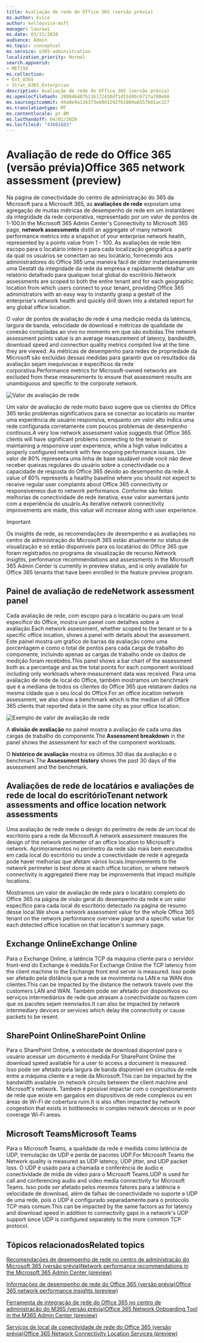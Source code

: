 ```yaml
---
title: Avaliação de rede do Office 365 (versão prévia)
ms.author: kvice
author: kelleyvice-msft
manager: laurawi
ms.date: 03/31/2020
audience: Admin
ms.topic: conceptual
ms.service: o365-administration
localization_priority: Normal
search.appverid:
- MET150
ms.collection:
- Ent_O365
- Strat_O365_Enterprise
description: Avaliação de rede do Office 365 (versão prévia)
ms.openlocfilehash: 280046487b116172430df1d15d4bc671fa708e68
ms.sourcegitcommit: 44a0e9a134373eb0d1292761089a6557b01ac327
ms.translationtype: MT
ms.contentlocale: pt-BR
ms.lasthandoff: 04/01/2020
ms.locfileid: "43081683"
---
```

# <a name="office-365-network-assessment-preview"></a><span data-ttu-id="40325-103">Avaliação de rede do Office 365 (versão prévia)</span><span class="sxs-lookup"><span data-stu-id="40325-103">Office 365 network assessment (preview)</span></span>

<span data-ttu-id="40325-104">Na página de conectividade do centro de administração do 365 da Microsoft para a Microsoft 365, as **avaliações de rede** expostam uma agregação de muitas métricas de desempenho de rede em um instantâneo da integridade da rede corporativa, representado por um valor de pontos de 1-100.</span><span class="sxs-lookup"><span data-stu-id="40325-104">In the Microsoft 365 Admin Center's Connectivity to Microsoft 365 page, **network assessments** distill an aggregate of many network performance metrics into a snapshot of your enterprise network health, represented by a points value from 1 - 100.</span></span> <span data-ttu-id="40325-105">As avaliações de rede têm escopo para o locatário inteiro e para cada localização geográfica a partir da qual os usuários se conectam ao seu locatário, fornecendo aos administradores do Office 365 uma maneira fácil de obter instantaneamente uma Gestalt da integridade da rede da empresa e rapidamente detalhar um relatório detalhado para qualquer local global do escritório.</span><span class="sxs-lookup"><span data-stu-id="40325-105">Network assessments are scoped to both the entire tenant and for each geographic location from which users connect to your tenant, providing Office 365 administrators with an easy way to instantly grasp a gestalt of the enterprise's network health and quickly drill down into a detailed report for any global office location.</span></span>

<span data-ttu-id="40325-106">O valor de pontos de avaliação de rede é uma medição média da latência, largura de banda, velocidade de download e métricas de qualidade de conexão compiladas ao vivo no momento em que são exibidas.</span><span class="sxs-lookup"><span data-stu-id="40325-106">The network assessment points value is an average measurement of latency, bandwidth, download speed and connection quality metrics compiled live at the time they are viewed.</span></span> <span data-ttu-id="40325-107">As métricas de desempenho para redes de propriedade da Microsoft são excluídas dessas medidas para garantir que os resultados da avaliação sejam inequívocas e específicos da rede corporativa.</span><span class="sxs-lookup"><span data-stu-id="40325-107">Performance metrics for Microsoft-owned networks are excluded from these measurements to ensure that assessment results are unambiguous and specific to the corporate network.</span></span>

![Valor de avaliação de rede](Media/m365-mac-perf/m365-mac-perf-overview-score-top.png)

<span data-ttu-id="40325-109">Um valor de avaliação de rede muito baixo sugere que os clientes do Office 365 terão problemas significativos para se conectar ao locatário ou manter uma experiência de usuário responsiva, enquanto um valor alto indica uma rede configurada corretamente com poucos problemas de desempenho contínuos.</span><span class="sxs-lookup"><span data-stu-id="40325-109">A very low network assessment value suggests that Office 365 clients will have significant problems connecting to the tenant or maintaining a responsive user experience, while a high value indicates a properly configured network with few ongoing performance issues.</span></span> <span data-ttu-id="40325-110">Um valor de 80% representa uma linha de base saudável onde você não deve receber queixas regulares do usuário sobre a conectividade ou a capacidade de resposta do Office 365 devido ao desempenho da rede.</span><span class="sxs-lookup"><span data-stu-id="40325-110">A value of 80% represents a healthy baseline where you should not expect to receive regular user complaints about Office 365 connectivity or responsiveness due to network performance.</span></span> <span data-ttu-id="40325-111">Conforme são feitas melhorias de conectividade de rede iterativa, esse valor aumentará junto com a experiência do usuário.</span><span class="sxs-lookup"><span data-stu-id="40325-111">As iterative network connectivity improvements are made, this value will increase along with user experience.</span></span>

>[!IMPORTANT]
><span data-ttu-id="40325-112">Os insights de rede, as recomendações de desempenho e as avaliações no centro de administração do Microsoft 365 estão atualmente no status de visualização e só estão disponíveis para os locatários do Office 365 que foram registrados no programa de visualização de recurso.</span><span class="sxs-lookup"><span data-stu-id="40325-112">Network insights, performance recommendations and assessments in the Microsoft 365 Admin Center is currently in preview status, and is only available for Office 365 tenants that have been enrolled in the feature preview program.</span></span>

## <a name="network-assessment-panel"></a><span data-ttu-id="40325-113">Painel de avaliação de rede</span><span class="sxs-lookup"><span data-stu-id="40325-113">Network assessment panel</span></span>

<span data-ttu-id="40325-114">Cada avaliação de rede, com escopo para o locatário ou para um local específico do Office, mostra um painel com detalhes sobre a avaliação.</span><span class="sxs-lookup"><span data-stu-id="40325-114">Each network assessment, whether scoped to the tenant or to a specific office location, shows a panel with details about the assessment.</span></span> <span data-ttu-id="40325-115">Este painel mostra um gráfico de barras da avaliação como uma porcentagem e como o total de pontos para cada carga de trabalho do componente, incluindo apenas as cargas de trabalho onde os dados de medição foram recebidos.</span><span class="sxs-lookup"><span data-stu-id="40325-115">This panel shows a bar chart of the assessment both as a percentage and as the total points for each component workload including only workloads where measurement data was received.</span></span> <span data-ttu-id="40325-116">Para uma avaliação de rede de local do Office, também mostramos um benchmark que é a mediana de todos os clientes do Office 365 que relataram dados na mesma cidade que o seu local do Office.</span><span class="sxs-lookup"><span data-stu-id="40325-116">For an office location network assessment, we also show a benchmark which is the median of all Office 365 clients that reported data in the same city as your office location.</span></span>

![Exemplo de valor de avaliação de rede](Media/m365-mac-perf/m365-mac-perf-overview-score.png)

<span data-ttu-id="40325-118">A **divisão de avaliação** no painel mostra a avaliação de cada uma das cargas de trabalho do componente.</span><span class="sxs-lookup"><span data-stu-id="40325-118">The **Assessment breakdown** in the panel shows the assessment for each of the component workloads.</span></span>

<span data-ttu-id="40325-119">O **histórico de avaliação** mostra os últimos 30 dias da avaliação e o benchmark.</span><span class="sxs-lookup"><span data-stu-id="40325-119">The **Assessment history** shows the past 30 days of the assessment and the benchmark.</span></span>

## <a name="tenant-network-assessments-and-office-location-network-assessments"></a><span data-ttu-id="40325-120">Avaliações de rede de locatários e avaliações de rede de local do escritório</span><span class="sxs-lookup"><span data-stu-id="40325-120">Tenant network assessments and office location network assessments</span></span>

<span data-ttu-id="40325-121">Uma avaliação de rede mede o design do perímetro de rede de um local do escritório para a rede da Microsoft.</span><span class="sxs-lookup"><span data-stu-id="40325-121">A network assessment measures the design of the network perimeter of an office location to Microsoft's network.</span></span> <span data-ttu-id="40325-122">Aprimoramentos no perímetro da rede são mais bem executados em cada local do escritório ou onde a conectividade de rede é agregada pode haver melhorias que afetam vários locais.</span><span class="sxs-lookup"><span data-stu-id="40325-122">Improvements to the network perimeter is best done at each office location, or where network connectivity is aggregated there may be improvements that impact multiple locations.</span></span>

<span data-ttu-id="40325-123">Mostramos um valor de avaliação de rede para o locatário completo do Office 365 na página de visão geral do desempenho da rede e um valor específico para cada local do escritório detectado na página de resumo desse local.</span><span class="sxs-lookup"><span data-stu-id="40325-123">We show a network assessment value for the whole Office 365 tenant on the network performance overview page and a specific value for each detected office location on that location's summary page.</span></span>

## <a name="exchange-online"></a><span data-ttu-id="40325-124">Exchange Online</span><span class="sxs-lookup"><span data-stu-id="40325-124">Exchange Online</span></span>

<span data-ttu-id="40325-125">Para o Exchange Online, a latência TCP da máquina cliente para o servidor front-end do Exchange é medida.</span><span class="sxs-lookup"><span data-stu-id="40325-125">For Exchange Online the TCP latency from the client machine to the Exchange front end server is measured.</span></span> <span data-ttu-id="40325-126">Isso pode ser afetado pela distância que a rede se movimenta na LAN e na WAN dos clientes.</span><span class="sxs-lookup"><span data-stu-id="40325-126">This can be impacted by the distance the network travels over the customers LAN and WAN.</span></span> <span data-ttu-id="40325-127">Também pode ser afetado por dispositivos ou serviços intermediários de rede que atrasam a conectividade ou fazem com que os pacotes sejam reenviados.</span><span class="sxs-lookup"><span data-stu-id="40325-127">It can also be impacted by network intermediary devices or services which delay the connectivity or cause packets to be resent.</span></span>

## <a name="sharepoint-online"></a><span data-ttu-id="40325-128">SharePoint Online</span><span class="sxs-lookup"><span data-stu-id="40325-128">SharePoint Online</span></span>

<span data-ttu-id="40325-129">Para o SharePoint Online, a velocidade de download disponível para o usuário acessar um documento é medida.</span><span class="sxs-lookup"><span data-stu-id="40325-129">For SharePoint Online the download speed available for a user to access a document is measured.</span></span> <span data-ttu-id="40325-130">Isso pode ser afetado pela largura de banda disponível em circuitos de rede entre a máquina cliente e a rede da Microsoft.</span><span class="sxs-lookup"><span data-stu-id="40325-130">This can be impacted by the bandwidth available on network circuits between the client machine and Microsoft's network.</span></span> <span data-ttu-id="40325-131">Também é possível impactar com o congestionamento de rede que existe em gargalos em dispositivos de rede complexos ou em áreas de Wi-Fi de cobertura ruim.</span><span class="sxs-lookup"><span data-stu-id="40325-131">It is also often impacted by network congestion that exists in bottlenecks in complex network devices or in poor coverage Wi-Fi areas.</span></span>

## <a name="microsoft-teams"></a><span data-ttu-id="40325-132">Microsoft Teams</span><span class="sxs-lookup"><span data-stu-id="40325-132">Microsoft Teams</span></span>

<span data-ttu-id="40325-133">Para o Microsoft Teams, a qualidade da rede é medida como latência de UDP, tremulação de UDP e perda de pacotes UDP.</span><span class="sxs-lookup"><span data-stu-id="40325-133">For Microsoft Teams the Network quality is measured as UDP latency, UDP jitter, and UDP packet loss.</span></span> <span data-ttu-id="40325-134">O UDP é usado para a chamada e conferência de áudio e conectividade de mídia de vídeo para o Microsoft Teams.</span><span class="sxs-lookup"><span data-stu-id="40325-134">UDP is used for call and conferencing audio and video media connectivity for Microsoft Teams.</span></span> <span data-ttu-id="40325-135">Isso pode ser afetado pelos mesmos fatores para a latência e velocidade de download, além de falhas de conectividade no suporte a UDP de uma rede, pois o UDP é configurado separadamente para o protocolo TCP mais comum.</span><span class="sxs-lookup"><span data-stu-id="40325-135">This can be impacted by the same factors as for latency and download speed in addition to connectivity gaps in a network's UDP support since UDP is configured separately to the more common TCP protocol.</span></span>

## <a name="related-topics"></a><span data-ttu-id="40325-136">Tópicos relacionados</span><span class="sxs-lookup"><span data-stu-id="40325-136">Related topics</span></span>

[<span data-ttu-id="40325-137">Recomendações de desempenho de rede no centro de administração do Microsoft 365 (versão prévia)</span><span class="sxs-lookup"><span data-stu-id="40325-137">Network performance recommendations in the Microsoft 365 Admin Center (preview)</span></span>](office-365-network-mac-perf-overview.md)

[<span data-ttu-id="40325-138">Informações de desempenho de rede do Office 365 (versão prévia)</span><span class="sxs-lookup"><span data-stu-id="40325-138">Office 365 network performance insights (preview)</span></span>](office-365-network-mac-perf-insights.md)

[<span data-ttu-id="40325-139">Ferramenta de integração de rede do Office 365 no centro de administração do M365 (versão prévia)</span><span class="sxs-lookup"><span data-stu-id="40325-139">Office 365 Network Onboarding Tool in the M365 Admin Center (preview)</span></span>](office-365-network-mac-perf-onboarding-tool.md)

[<span data-ttu-id="40325-140">Serviços de local de conectividade de rede do Office 365 (versão prévia)</span><span class="sxs-lookup"><span data-stu-id="40325-140">Office 365 Network Connectivity Location Services (preview)</span></span>](office-365-network-mac-location-services.md)
